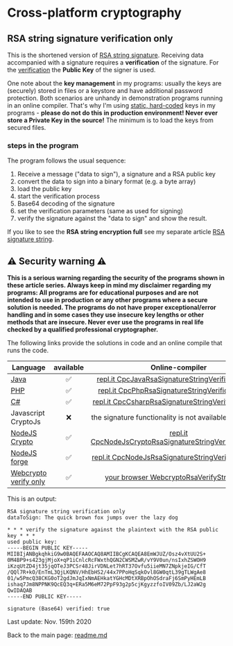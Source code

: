 # Cross-platform cryptography

## RSA string signature verification only

This is the shortened version of [RSA string signature](rsa_signature_string.md). Receiving data accompanied with a signature requires a **verification** of the signature. For the <u>verification</u> the **Public Key** of the signer is used.

One note about the **key management** in my programs: usually the keys are (securely) stored in files or a keystore and have additional password protection. Both scenarios are unhandy in demonstration programs running in an online compiler. That's why I'm using <u>static, hard-coded</u> keys in my programs - **please do not do this in production environment! Never ever store a Private Key in the source!** The minimum is to load the keys from secured files.

### steps in the program

The program follows the usual sequence:
1. Receive a message ("data to sign"), a signature and a RSA public key
2. convert the data to sign into a binary format (e.g. a byte array)
3. load the public key
4. start the verification process
5. Base64 decoding of the signature
6. set the verification parameters (same as used for signing)
7. verify the signature against the "data to sign" and show the result.

If you like to see the **RSA string encryption full** see my separate article [RSA signature string](rsa_signature_string.md).

## :warning: Security warning :warning:

**This is a serious warning regarding the security of the programs shown in these article series.  Always keep in mind my disclaimer regarding my programs: All programs are for educational purposes and are not intended to use in production or any other programs where a  secure solution is needed. The programs do not have proper exceptional/error handling and in some cases they use insecure key lengths or other methods that are insecure. Never ever use the programs in real life checked by a qualified professional cryptographer.**

The following links provide the solutions in code and an online compile that runs the code.

| Language | available | Online-compiler
| ------ | :---: | :----: |
| [Java](RsaSignatureString/RsaSignatureStringVerificationOnly.java) | :white_check_mark: | [repl.it CpcJavaRsaSignatureStringVerificationOnly](https://repl.it/@javacrypto/CpcJavaRsaSignatureStringVerificationOnly/)
| [PHP](RsaSignatureString/RsaSignatureStringVerificationOnly.php) | :white_check_mark: | [repl.it CpcPhpRsaSignatureStringVerificationOnly](https://repl.it/@javacrypto/CpcPhpRsaSignatureStringVerificationOnly#main.php/)
| [C#](RsaSignatureString/RsaSignatureStringVerificationOnly.cs) | :white_check_mark: | [repl.it CpcCsharpRsaSignatureStringVerificationOnly](https://repl.it/@javacrypto/CpcCsharpRsaSignatureStringVerificationOnly#main.cs/)
| Javascript CryptoJs | :x: | the signature functionality is not available in CryptoJs
| [NodeJS Crypto](RsaSignatureString/RsaSignatureStringVerificationOnlyNodeJsCrypto.js) | :white_check_mark: | [repl.it CpcNodeJsCryptoRsaSignatureStringVerificationOnly](https://repl.it/@javacrypto/CpcNodeJsCryptoRsaSignatureStringVerificationOnly#index.js/)
| [NodeJS forge](RsaSignatureString/RsaSignatureStringVerificationOnlyNodeJs.js) | :white_check_mark: | [repl.it CpcNodeJsRsaSignatureStringVerificationOnly](https://repl.it/@javacrypto/CpcNodeJsRsaSignatureStringVerificationOnly#index.js/)
| [Webcrypto verify only](RsaSignatureString/rsasignaturestringverification.html) | :white_check_mark: | [your browser WebcryptoRsaVerifyString.html](https://java-crypto.github.io/cross_platform_crypto/RsaSignatureString/rsasignaturestringverification.html)

This is an output:

```plaintext
RSA signature string verification only
dataToSign: The quick brown fox jumps over the lazy dog

* * * verify the signature against the plaintext with the RSA public key * * *
used public key:
-----BEGIN PUBLIC KEY-----
MIIBIjANBgkqhkiG9w0BAQEFAAOCAQ8AMIIBCgKCAQEA8EmWJUZ/Osz4vXtUU2S+
0M4BP9+s423gjMjoX+qP1iCnlcRcFWxthQGN2CWSMZwR/vY9V0un/nsIxhZSWOH9
iKzqUtZD4jt35jqOTeJ3PCSr48JirVDNLet7hRT37Ovfu5iieMN7ZNpkjeIG/CfT
/QQl7R+kO/EnTmL3QjLKQNV/HhEbHS2/44x7PPoHqSqkOvl8GW0qtL39gTLWgAe8
01/w5PmcQ38CKG0oT2gdJmJqIxNmAEHkatYGHcMDtXRBpOhOSdraFj6SmPyHEmLB
ishaq7Jm8NPPNK9QcEQ3q+ERa5M6eM72PpF93g2p5cjKgyzzfoIV09Zb/LJ2aW2g
QwIDAQAB
-----END PUBLIC KEY-----

signature (Base64) verified: true

```

Last update: Nov. 159th 2020

Back to the main page: [readme.md](readme.md)